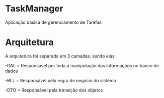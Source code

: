 # TaskManager
Aplicação básica de gerenciamento de Tarefas

# Arquitetura
A arquitetura foi separada em 3 camadas, sendo elas:

 -DAL = Responsável por toda a manipulação das informações no banco de dados
 
 -BLL = Responsável pela regra de negócio do sistema
 
 -DTO = Responsável pela transição dos objetos

